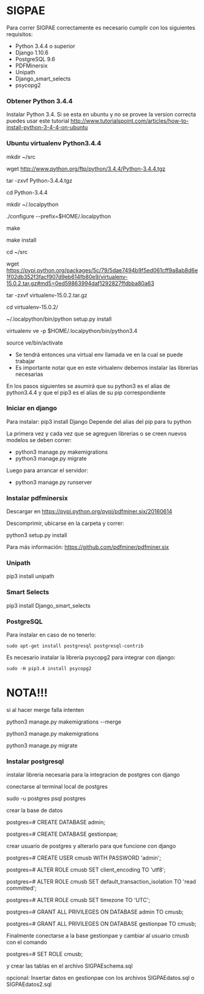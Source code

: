 # SIGPAE

Para correr SIGPAE correctamente es necesario cumplir con los siguientes requisitos:
  - Python 3.4.4 o superior
  - Django 1.10.6
  - PostgreSQL 9.6
  - PDFMinersix
  - Unipath
  - Django_smart_selects
  - psycopg2

### Obtener Python 3.4.4

Instalar Python 3.4. Si se esta en ubuntu y no se provee la version correcta puedes usar este tutorial
http://www.tutorialspoint.com/articles/how-to-install-python-3-4-4-on-ubuntu


### Ubuntu virtualenv Python3.4.4

  mkdir ~/src

  wget http://www.python.org/ftp/python/3.4.4/Python-3.4.4.tgz

  tar -zxvf Python-3.4.4.tgz

  cd Python-3.4.4

  mkdir ~/.localpython

  ./configure --prefix=$HOME/.localpython

  make

  make install

  cd ~/src

  wget https://pypi.python.org/packages/5c/79/5dae7494b9f5ed061cff9a8ab8d6e1f02db352f3facf907d9eb614fb80e9/virtualenv-15.0.2.tar.gz#md5=0ed59863994daf1292827ffdbba80a63

  tar -zxvf virtualenv-15.0.2.tar.gz

  cd virtualenv-15.0.2/

  ~/.localpython/bin/python setup.py install

  virtualenv ve -p $HOME/.localpython/bin/python3.4

  source ve/bin/activate  

- Se tendrá entonces una virtual env llamada ve en la cual se puede trabajar
- Es importante notar que en este virtualenv debemos instalar las librerías necesarias

En los pasos siguientes se asumirá que su python3 es el alias de python3.4.4 y que el pip3 es el alias de su pip correspondiente

### Iniciar en django

Para instalar:
  pip3 install Django
  Depende del alias del pip para tu python

La primera vez y cada vez que se agreguen librerias o se creen nuevos modelos se deben correr:
  - python3 manage.py makemigrations 
  - python3 manage.py migrate

Luego para arrancar el servidor:
  - python3 manage.py runserver

### Instalar pdfminersix

  Descargar en https://pypi.python.org/pypi/pdfminer.six/20160614

  Descomprimir, ubicarse en la carpeta y correr:

  python3 setup.py install

  Para más información: https://github.com/pdfminer/pdfminer.six
	
### Unipath
  
  pip3 install unipath

### Smart Selects

  pip3 install Django_smart_selects

### PostgreSQL
  
  Para instalar en caso de no tenerlo:

    sudo apt-get install postgresql postgresql-contrib

  Es necesario instalar la librería psycopg2 para integrar con django:

    sudo -H pip3.4 install psycopg2


# NOTA!!!

si al hacer merge falla intenten

python3 manage.py makemigrations --merge

python3 manage.py makemigrations

python3 manage.py migrate


### Instalar postgresql

  

instalar libreria necesaria para la integracion de postgres con django

  

conectarse al terminal local de postgres

  sudo -u postgres psql postgres

crear la base de datos

  postgres=# CREATE DATABASE admin;

  postgres=# CREATE DATABASE gestionpae;

crear usuario de postgres y alterarlo para que funcione con django

  postgres=# CREATE USER cmusb WITH PASSWORD 'admin';

  postgres=# ALTER ROLE cmusb SET client_encoding TO 'utf8';

  postgres=# ALTER ROLE cmusb SET default_transaction_isolation TO 'read committed';

  postgres=# ALTER ROLE cmusb SET timezone TO 'UTC';

  postgres=# GRANT ALL PRIVILEGES ON DATABASE admin TO cmusb;

  postgres=# GRANT ALL PRIVILEGES ON DATABASE gestionpae TO cmusb;

  Finalmente conectarse a la base gestionpae y cambiar al usuario cmusb con el comando

  postgres=# SET ROLE cmusb;

  y crear las tablas en el archivo SIGPAEschema.sql

  opcional: Insertar datos en gestionpae con los archivos SIGPAEdatos.sql o SIGPAEdatos2.sql

